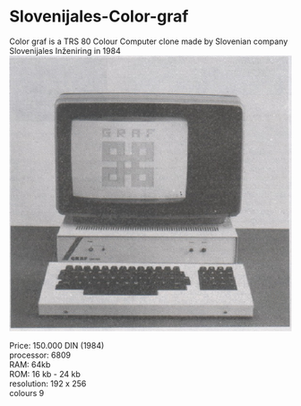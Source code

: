 # Slovenijales-Color-graf
Color graf is a TRS 80 Colour Computer clone made by Slovenian company Slovenijales Inženiring in 1984 
![Color-graf](https://github.com/rihardgDev/Slovenijales-Color-graf/blob/main/color%20graf.png)  

Price: 150.000 DIN (1984)  
processor:  6809  
RAM: 64kb  
ROM: 16 kb - 24 kb   
resolution: 192 x 256  
colours 9   
